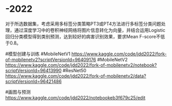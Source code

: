 # -2022
对于所选数据集，考虑采用多标签分类策略PT3或PT4方法进行多标签分类问题处理，通过深度学习中的卷积神经网络将图片信息转化为向量，并结合运用Logistic回归分类模型得到类别预测，达到较好的病害识别效果，要求Mean F-score不低于0.8。

#模型创建与训练
#MobileNetV1
https://www.kaggle.com/code/jdd2022/fork-of-mobilenetv2?scriptVersionId=96409176
#MobileNetV2
https://www.kaggle.com/code/jdd2022/fork-of-mobilenetv2/notebook?scriptVersionId=96413990
#ResNet50
https://www.kaggle.com/code/jdd2022/fork-of-mobilenetv2/data?scriptVersionId=96421486

#画图与预测
https://www.kaggle.com/code/jdd2022/notebookeb3f679c25/edit

